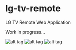 lg-tv-remote
============

LG TV Remote Web Application

Work in progress...

![alt tag](https://github.com/leomillon/lg-tv-remote/tree/master/images/1-home.tiff)
![alt tag](https://github.com/leomillon/lg-tv-remote/tree/master/images/2-pairing.tiff)
![alt tag](https://github.com/leomillon/lg-tv-remote/tree/master/images/3-controller.tiff)